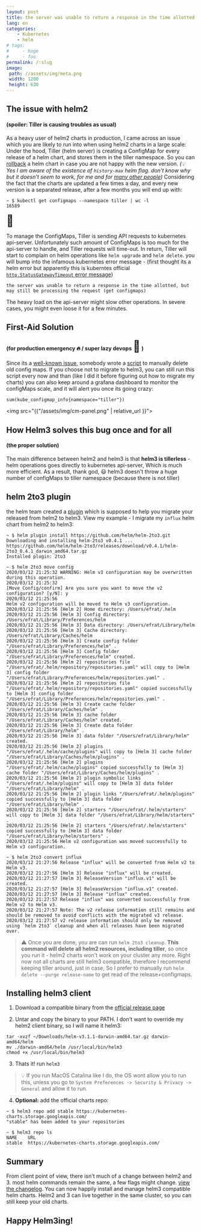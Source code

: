 ```yaml
---
layout: post
title: the server was unable to return a response in the time allotted, but may still be processing the request (get configmaps) / OR Why Its Time to Move to Helm3
lang: en
categories:
    - Kubernetes
    - helm
# tags:
#     - hoge
#     - foo
permalink: /:slug
image:
 path: //assets/img/meta.png
 width: 1200
 height: 630
---
```



## The issue with helm2 

#### (spoiler: Tiller is causing troubles as usual)

As a heavy user of helm2 charts in production, I came across an issue which you are likely to run into when using helm2 charts in a large scale:
Under the hood, Tiller (helm server) is creating a ConfigMap for every release of a helm chart, and stores them in the tiller namespace.
So you can [rollback](https://helm.sh/docs/helm/helm_rollback/) a helm chart in case you are not happy with the new version. *(:bulb: Yes I am aware of the existence of `history-max` helm flag. don't know why but it doesn't seem to work, for me and for [many other people](https://github.com/helm/helm/issues/2332))*
Considering the fact that the charts are updated a few times a day, and every new version is a separated release, after a few months you will end up with:

```console
~ $ kubectl get configmaps --namespace tiller | wc -l
16589 
```
<span style='font-size:30px;'>&#128556;</span>

To manage the ConfigMaps, Tiller is sending API requests to kubernetes api-server. Unfortunately such amount of ConfigMaps is too much for the api-server to handle, and Tiller requests will time-out. In return, Tiller will start to complain on helm operations like `helm upgrade` and `helm delete`. you will bump into the infamous kubernetes error message - (first thought its a helm error but apparently this is kuberntes official [`http.StatusGatewayTimeout` error message](https://github.com/kubernetes/kubernetes/blob/24fb2c1afd51069a526e4c36ea5d3af993fd6b26/staging/src/k8s.io/apimachinery/pkg/api/errors/errors.go#L440))

`the server was unable to return a response in the time allotted, but may still be processing the request (get configmaps)`

The heavy load on the api-server might slow other operations. In severe cases, you might even loose it for a few minutes. 

## First-Aid Solution
####  (for production emergency :fire: / super lazy devops <span style='font-size:30px;'>&#129445;</span> )

Since its a [well-known issue](https://github.com/helm/helm/issues/2332), somebody wrote a [script](https://github.com/helm/helm/issues/2332#issuecomment-336565784) to manually delete old config maps.
If you choose not to migrate to helm3, you can still run this script every now and than (like I did it before figuring out how to migrate my charts) you can also keep around a grafana dashboard to monitor the configMaps scale, and it will alert you once its going crazy:

`sum(kube_configmap_info{namespace="tiller"})`

<img src="{{"/assets/img/cm-panel.png" | relative_url }}">

## How Helm3 solves this bug once and for all
#### (the proper solution)

The main difference between helm2 and helm3 is that **helm3 is tillerless** - helm operations goes directly to kubernetes api-server, Which is much more efficient. As a result, thank god, :smiley: helm3 doesn't throw a huge number of configMaps to tiller namespace (because there is not tiller)

## helm 2to3 plugin

the helm team created a [plugin](https://github.com/helm/helm-2to3) which is supposed to help you migrate your released from helm2 to helm3. 
View my example - I migrate my `influx` helm chart from helm2 to helm3:

```console
~ $ helm plugin install https://github.com/helm/helm-2to3.git
Downloading and installing helm-2to3 v0.4.1 ...
https://github.com/helm/helm-2to3/releases/download/v0.4.1/helm-2to3_0.4.1_darwin_amd64.tar.gz
Installed plugin: 2to3

~ $ helm 2to3 move config
2020/03/12 21:25:32 WARNING: Helm v3 configuration may be overwritten during this operation.
2020/03/12 21:25:32 
[Move Config/confirm] Are you sure you want to move the v2 configuration? [y/N]: y
2020/03/12 21:25:56 
Helm v2 configuration will be moved to Helm v3 configuration.
2020/03/12 21:25:56 [Helm 2] Home directory: /Users/efrat/.helm
2020/03/12 21:25:56 [Helm 3] Config directory: /Users/efrat/Library/Preferences/helm
2020/03/12 21:25:56 [Helm 3] Data directory: /Users/efrat/Library/helm
2020/03/12 21:25:56 [Helm 3] Cache directory: /Users/efrat/Library/Caches/helm
2020/03/12 21:25:56 [Helm 3] Create config folder "/Users/efrat/Library/Preferences/helm" .
2020/03/12 21:25:56 [Helm 3] Config folder "/Users/efrat/Library/Preferences/helm" created.
2020/03/12 21:25:56 [Helm 2] repositories file "/Users/efrat/.helm/repository/repositories.yaml" will copy to [Helm 3] config folder "/Users/efrat/Library/Preferences/helm/repositories.yaml" .
2020/03/12 21:25:56 [Helm 2] repositories file "/Users/efrat/.helm/repository/repositories.yaml" copied successfully to [Helm 3] config folder "/Users/efrat/Library/Preferences/helm/repositories.yaml" .
2020/03/12 21:25:56 [Helm 3] Create cache folder "/Users/efrat/Library/Caches/helm" .
2020/03/12 21:25:56 [Helm 3] cache folder "/Users/efrat/Library/Caches/helm" created.
2020/03/12 21:25:56 [Helm 3] Create data folder "/Users/efrat/Library/helm" .
2020/03/12 21:25:56 [Helm 3] data folder "/Users/efrat/Library/helm" created.
2020/03/12 21:25:56 [Helm 2] plugins "/Users/efrat/.helm/cache/plugins" will copy to [Helm 3] cache folder "/Users/efrat/Library/Caches/helm/plugins" .
2020/03/12 21:25:56 [Helm 2] plugins "/Users/efrat/.helm/cache/plugins" copied successfully to [Helm 3] cache folder "/Users/efrat/Library/Caches/helm/plugins" .
2020/03/12 21:25:56 [Helm 2] plugin symbolic links "/Users/efrat/.helm/plugins" will copy to [Helm 3] data folder "/Users/efrat/Library/helm" .
2020/03/12 21:25:56 [Helm 2] plugin links "/Users/efrat/.helm/plugins" copied successfully to [Helm 3] data folder "/Users/efrat/Library/helm" .
2020/03/12 21:25:56 [Helm 2] starters "/Users/efrat/.helm/starters" will copy to [Helm 3] data folder "/Users/efrat/Library/helm/starters" .
2020/03/12 21:25:56 [Helm 2] starters "/Users/efrat/.helm/starters" copied successfully to [Helm 3] data folder "/Users/efrat/Library/helm/starters" .
2020/03/12 21:25:56 Helm v2 configuration was moved successfully to Helm v3 configuration.

~ $ helm 2to3 convert influx
2020/03/12 21:27:56 Release "influx" will be converted from Helm v2 to Helm v3.
2020/03/12 21:27:56 [Helm 3] Release "influx" will be created.
2020/03/12 21:27:57 [Helm 3] ReleaseVersion "influx.v1" will be created.
2020/03/12 21:27:57 [Helm 3] ReleaseVersion "influx.v1" created.
2020/03/12 21:27:57 [Helm 3] Release "influx" created.
2020/03/12 21:27:57 Release "influx" was converted successfully from Helm v2 to Helm v3.
2020/03/12 21:27:57 Note: The v2 release information still remains and should be removed to avoid conflicts with the migrated v3 release.
2020/03/12 21:27:57 v2 release information should only be removed using `helm 2to3` cleanup and when all releases have been migrated over.
```

> :warning: Once you are done, you are can run `helm 2to3 cleanup`. **This command will delete all helm2 resources, including tiller**, so once you run it - helm2 charts won't work on your cluster any more. Right now not all charts are still helm3 compatible, therefore I recommend keeping tiller around, just in case, So I prefer to manually run `helm delete --purge release-name` to get read of the release+configmaps.

## Installing helm3 client

1. Download a compatible binary from the [official release page](https://github.com/helm/helm/releases)
   
2. Untar and copy the binary to your PATH. I don't want to override my helm2 client binary, so I will name it helm3:
```console
tar -xvzf ~/Downloads/helm-v3.1.1-darwin-amd64.tar.gz darwin-amd64/helm 
mv ./darwin-amd64/helm /usr/local/bin/helm3
chmod +x /usr/local/bin/helm3
```
3. Thats it! run `helm3`
> :bulb: If you run MacOS Catalina like I do, the OS wont allow you to run this, unless you go to `System Preferences -> Security & Privacy -> General` and allow it to run.

4. **Optional:** add the official charts repo:
```console
~ $ helm3 repo add stable https://kubernetes-charts.storage.googleapis.com/
"stable" has been added to your repositories
```
```console
~ $ helm3 repo ls
NAME    URL                                               
stable  https://kubernetes-charts.storage.googleapis.com/
```

## Summary
From client point of view, there isn't much of a change between helm2 and 3. most helm commands remain the same, a few flags might change. [view the changelog](https://helm.sh/docs/topics/v2_v3_migration/). You can now happily install and manage helm3 compatible helm charts. Helm2 and 3 can live together in the same cluster, so you can still keep your old charts.

## Happy Helm3ing!
